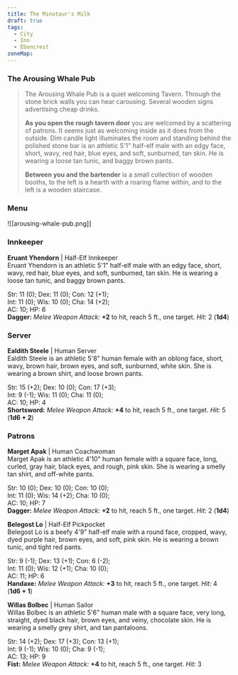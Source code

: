 ```yaml
---
title: The Minotaur's Milk
draft: true
tags:
  - City
  - Inn
  - Eboncrest
zoneMap:
---
```


### The Arousing Whale Pub


> The Arousing Whale Pub is a quiet welcoming Tavern. Through the stone brick walls you can hear carousing. Several wooden signs advertising cheap drinks.  
> 
> **As you open the rough tavern door** you are welcomed by a scattering of patrons. It seems just as welcoming inside as it does from the outside. Dim candle light illuminates the room and standing behind the polished stone bar is an athletic 5'1" half-elf male with an edgy face, short, wavy, red hair, blue eyes, and soft, sunburned, tan skin. He is wearing a loose tan tunic, and baggy brown pants.  
> 
> **Between you and the bartender** is a small collection of wooden booths, to the left is a hearth with a roaring flame within, and to the left is a wooden staircase.
> 


### Menu

![[arousing-whale-pub.png]]


### Innkeeper

**Eruant Yhendorn** | Half-Elf Innkeeper  
Eruant Yhendorn is an athletic 5'1" half-elf male with an edgy face, short, wavy, red hair, blue eyes, and soft, sunburned, tan skin. He is wearing a loose tan tunic, and baggy brown pants.

Str: 11 (0); Dex: 11 (0); Con: 12 (+1);  
Int: 11 (0); Wis: 10 (0); Cha: 14 (+2);  
AC: 10; HP: 6  
**Dagger:** _Melee Weapon Attack:_ **+2** to hit, reach 5 ft., one target. _Hit:_ 2 (**1d4**)

### Server

**Ealdith Steele** | Human Server  
Ealdith Steele is an athletic 5'8" human female with an oblong face, short, wavy, brown hair, brown eyes, and soft, sunburned, white skin. She is wearing a brown shirt, and loose brown pants.

Str: 15 (+2); Dex: 10 (0); Con: 17 (+3);  
Int: 9 (-1); Wis: 11 (0); Cha: 11 (0);  
AC: 10; HP: 4  
**Shortsword:** _Melee Weapon Attack:_ **+4** to hit, reach 5 ft., one target. _Hit:_ 5 (**1d6 + 2**)

### Patrons

**Marget Apak** | Human Coachwoman  
Marget Apak is an athletic 4'10" human female with a square face, long, curled, gray hair, black eyes, and rough, pink skin. She is wearing a smelly tan shirt, and off-white pants.

Str: 10 (0); Dex: 10 (0); Con: 10 (0);  
Int: 11 (0); Wis: 14 (+2); Cha: 10 (0);  
AC: 10; HP: 7  
**Dagger:** _Melee Weapon Attack:_ **+2** to hit, reach 5 ft., one target. _Hit:_ 2 (**1d4**)

**Belegost Lo** | Half-Elf Pickpocket  
Belegost Lo is a beefy 4'9" half-elf male with a round face, cropped, wavy, dyed purple hair, brown eyes, and soft, pink skin. He is wearing a brown tunic, and tight red pants.

Str: 9 (-1); Dex: 13 (+1); Con: 6 (-2);  
Int: 11 (0); Wis: 12 (+1); Cha: 10 (0);  
AC: 11; HP: 6  
**Handaxe:** _Melee Weapon Attack:_ **+3** to hit, reach 5 ft., one target. _Hit:_ 4 (**1d6 + 1**)

**Willas Bolbec** | Human Sailor  
Willas Bolbec is an athletic 5'6" human male with a square face, very long, straight, dyed black hair, brown eyes, and veiny, chocolate skin. He is wearing a smelly grey shirt, and tan pantaloons.

Str: 14 (+2); Dex: 17 (+3); Con: 13 (+1);  
Int: 9 (-1); Wis: 10 (0); Cha: 9 (-1);  
AC: 13; HP: 9  
**Fist:** _Melee Weapon Attack:_ **+4** to hit, reach 5 ft., one target. _Hit:_ 3



